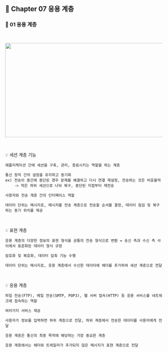## 📕 Chapter 07 응용 계층
### 📙 01 응용 계층
</br>
<p align="center"><img src="https://user-images.githubusercontent.com/45066381/156507010-af0f573c-a226-4414-ba6d-a69ab79711f0.png" width="600" height="300"/></p>
</br>

💡 세션 계층 기능

    애플리케이션 간에 세션을 구축, 관리, 종료시키는 역할을 하는 계층
   
    통신 장치 간의 설정을 유지하고 동기화
    ex) 전송이 중간에 중단된 경우 문제를 해결하고 다시 연결 재설정, 전송하는 것은 비효율적
        -> 작은 하위 세션으로 나눠 복구, 중단된 지점부터 재전송 
        
    사용자와 전송 계층 간의 인터페이스 역할
    
    데이터 단위는 메시지로, 메시지를 전송 계층으로 전송할 순서를 결정, 데이터 점검 및 복구하는 동기 위치를 제공
</br>

💡 표현 계층

    응용 계층의 다양한 정보의 표현 형식을 공통의 전송 형식으로 변환 = 송신 측과 수신 측 사이에서 표준화된 데이터 형식 규정
    
    암호화 및 복호화, 데이터 압축 기능 수행 
    
    데이터 단위는 메시지로, 응용 계층에서 수신한 데이터에 헤더를 추가하여 세션 계층으로 전달  
</br>

💡 응용 계층    

    파일 전송(FTP), 메일 전송(SMTP, POP3), 웹 서버 접속(HTTP) 등 응용 서비스를 네트워크에 접속하는 역할
    
    여러가지 서비스 제공
    
    사용자가 정보를 입력하면 하위 계층으로 전달, 하위 계층에서 전송한 데이터를 사용자에게 전달
    
    응용 계층은 통신의 최종 목적에 해당하는 가장 중요한 계층
    
    응용 계층에서는 헤더와 트레일러가 추가되지 않은 메시지가 표현 계층으로 전달

